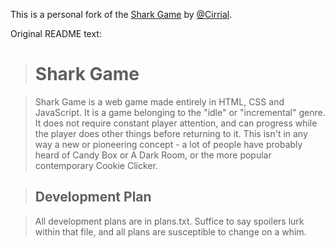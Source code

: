 This is a personal fork of the [Shark Game](https://github.com/Cirrial/SharkGame) by [@Cirrial](https://github.com/Cirrial).

Original README text:

> # Shark Game #

> Shark Game is a web game made entirely in HTML, CSS and JavaScript. It is a game belonging to the "idle" or "incremental" genre. It does not require constant player attention, and can progress while the player does other things before returning to it. This isn't in any way a new or pioneering concept - a lot of people have probably heard of Candy Box or A Dark Room, or the more popular contemporary Cookie Clicker.

> ## Development Plan ##

> All development plans are in plans.txt. Suffice to say spoilers lurk within that file, and all plans are susceptible to change on a whim.
